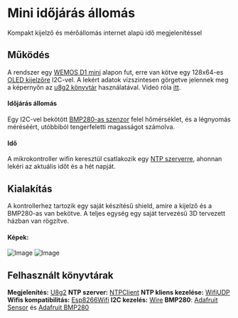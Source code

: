 # Mini időjárás állomás
Kompakt kijelző és mérőállomás internet alapú idő megjelenítéssel

## Működés
A rendszer egy [WEMOS D1 mini](https://3dwarehouse.sketchup.com/model/b3c9daa8-2c69-4b6d-b22c-631123883484/Wemos-D1-mini-V210-ESP8266?hl=hu) alapon fut, erre van kötve egy 128x64-es [OLED kijelzőre](http://www.lcdwiki.com/res/MC130GX_VX/1.3inch_IIC_OLED_Module_MC130GX&MC130VX_User_Manual_EN.pdf) I2C-vel. A lekért adatok vízszintesen görgetve jelennek meg a képernyőn az [u8g2 könyvtár](https://github.com/olikraus/u8g2) használatával.
Videó róla [itt](https://youtu.be/lskLDnISdC4).

#### Időjárás állomás
Egy I2C-vel bekötött [BMP280-as szenzor](https://www.pcb-hero.com/products/hw-611-bmp280-3-3-digital-barometric-pressure-altitude-sensor) felel hőmérséklet, és a légnyomás méréséért, utóbbiból tengerfeletti magasságot számolva.
#### Idő
A mikrokontroller wifin keresztül csatlakozik egy [NTP szerverre](https://www.ntppool.org/hu/), ahonnan lekéri az aktuális időt és a hét napját.

## Kialakítás
A kontrollerhez tartozik egy saját készítésű shield, amire a kijelző és a BMP280-as van bekötve. A teljes egység egy saját tervezésű 3D tervezett házban van rögzítve.

#### Képek:
![Image](https://github.com/kris-makes/Wemos-D1-Mini-Weather-Station/blob/master/kepek/img1.jpg?raw=true)
![Image](https://github.com/kris-makes/Wemos-D1-Mini-Weather-Station/blob/master/kepek/img2.jpg?raw=true)

## Felhasznált könyvtárak
**Megjelenítés:** [U8g2](https://github.com/olikraus/u8g2)
**NTP szerver:** [NTPClient](https://github.com/arduino-libraries/NTPClient)
**NTP kliens kezelése:** [WifiUDP](https://github.com/esp8266/Arduino/blob/master/libraries/ESP8266WiFi/src/WiFiUdp.h)
**Wifis kompatibilitás:** [Esp8266Wifi](https://github.com/esp8266/Arduino/tree/master/libraries/ESP8266WiFi)
**I2C kezelés:** [Wire](https://github.com/esp8266/Arduino/blob/master/libraries/Wire/Wire.h)
**BMP280**: [Adafruit Sensor](https://github.com/adafruit/Adafruit_Sensor) és [Adafruit BMP280](https://github.com/adafruit/Adafruit_BMP280_Library)
